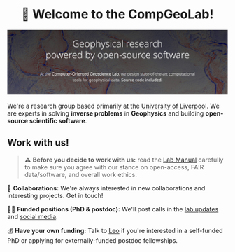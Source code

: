 <h1 align="center">👋 Welcome to the CompGeoLab!</h1>

![Geophysical research powered by open-source software. At the Computer-Oriented Geoscience Lab, we design state-of-the-art computational tools for geophysical data. Source code included.](banner.jpg)

We're a research group based primarily at the 
[University of Liverpool](https://www.liverpool.ac.uk/earth-ocean-and-ecological-sciences/). 
We are experts in solving **inverse problems** in **Geophysics**
and building **open-source scientific software**.

## Work with us!

> ⚠️ **Before you decide to work with us:** read the 
> [Lab Manual](https://github.com/compgeolab/manual) carefully to make sure you
> agree with our stance on open-access, FAIR data/software, and overall work
> ethics.

🤝 **Collaborations:** We're always interested in new collaborations and interesting
projects. Get in touch!

👩‍🎓 **Funded positions (PhD & postdoc):** 
We'll post calls in the 
<a href="https://www.compgeolab.org/news/">lab updates</a>
and <a href="https://twitter.com/leouieda">social media</a>.

💰 **Have your own funding:** Talk to [Leo](https://www.compgeolab.org/team/) 
if you're interested in a self-funded PhD or applying for externally-funded 
postdoc fellowships.
